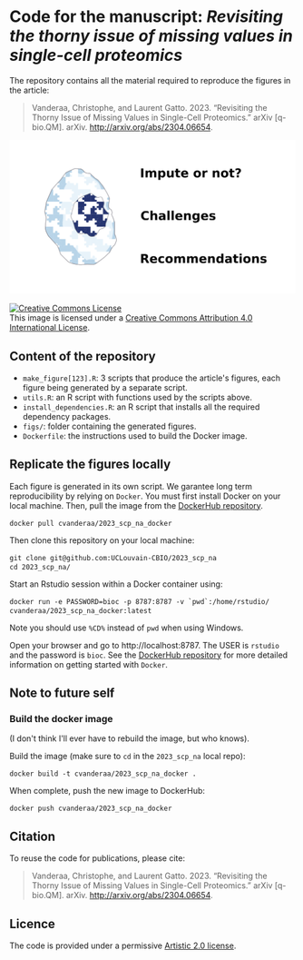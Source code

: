 # Code for the manuscript: *Revisiting the thorny issue of missing values in single-cell proteomics*

The repository contains all the material required to reproduce the 
figures in the article:

> Vanderaa, Christophe, and Laurent Gatto. 2023. “Revisiting the 
Thorny Issue of Missing Values in Single-Cell Proteomics.” arXiv 
[q-bio.QM]. arXiv. http://arxiv.org/abs/2304.06654.

![](graphical_abstract.png)

<a rel="license" href="http://creativecommons.org/licenses/by/4.0/"><img alt="Creative Commons License" style="border-width:0" src="https://i.creativecommons.org/l/by/4.0/88x31.png" /></a><br />This image is licensed under a <a rel="license" href="http://creativecommons.org/licenses/by/4.0/">Creative Commons Attribution 4.0 International License</a>.

## Content of the repository

- `make_figure[123].R`: 3 scripts that produce the article's figures, 
  each figure being generated by a separate script.
- `utils.R`: an R script with functions used by the scripts above.
- `install_dependencies.R`: an R script that installs all the required
  dependency packages. 
- `figs/`: folder containing the generated figures. 
- `Dockerfile`: the instructions used to build the Docker image. 

## Replicate the figures locally

Each figure is generated in its own script. We garantee long term 
reproducibility by relying on `Docker`. You must first install 
Docker on your local machine. Then, pull the image from the
[DockerHub
repository](https://hub.docker.com/repository/docker/cvanderaa/2023_scp_na_docker).

```
docker pull cvanderaa/2023_scp_na_docker
```

Then clone this repository on your local machine:

```
git clone git@github.com:UCLouvain-CBIO/2023_scp_na
cd 2023_scp_na/
```

Start an Rstudio session within a Docker container using:

```
docker run -e PASSWORD=bioc -p 8787:8787 -v `pwd`:/home/rstudio/ cvanderaa/2023_scp_na_docker:latest
```

Note you should use `%CD%` instead of `pwd` when using Windows. 

Open your browser and go to http://localhost:8787. The USER is
`rstudio` and the password is `bioc`. See the [DockerHub
repository](https://hub.docker.com/repository/docker/cvanderaa/2023_scp_na_docker)
for more detailed information on getting started with `Docker`.

## Note to future self

### Build the docker image

(I don't think I'll ever have to rebuild the image, but who knows). 

Build the image (make sure to `cd` in the `2023_scp_na` local repo):

```
docker build -t cvanderaa/2023_scp_na_docker .
```

When complete, push the new image to DockerHub:

```
docker push cvanderaa/2023_scp_na_docker
```

## Citation

To reuse the code for publications, please cite:

> Vanderaa, Christophe, and Laurent Gatto. 2023. “Revisiting the 
Thorny Issue of Missing Values in Single-Cell Proteomics.” arXiv 
[q-bio.QM]. arXiv. http://arxiv.org/abs/2304.06654.

## Licence

The code is provided under a permissive
[Artistic 2.0 license](https://opensource.org/license/artistic-license-2-0-php/).
